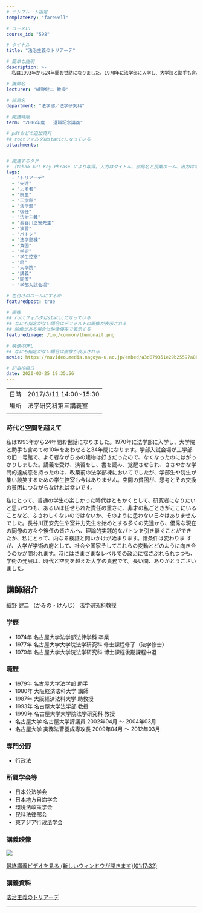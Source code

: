 ```yaml
---
# テンプレート指定
templateKey: "farewell"

# コースID
course_id: "598"

# タイトル
title: "法治主義のトリアーデ"

# 簡単な説明
description: >-
  私は1993年から24年間お世話になりました。1970年に法学部に入学し、大学院と助手も含めての10年をあわせると34年間になります。学部入試会場が工学部の旧一号館で、よそ者ながらあの建物は好きだったので、なくなったのにはがっかりしました。講義を受け、演習をし、書を読み、覚醒させられ、ささやかな学問的達成感を持ったのは、改築前の法学部棟においてでしたが、学部生や院生が集い談笑するための学生控 ....

# 講師名
lecturer: "紙野健二 教授"

# 部局名
department: "法学部／法学研究科"

# 開講時限
term: "2016年度	退職記念講義"

# pdfなどの追加資料
## rootフォルダはstaticになっている
attachments:


# 関連するタグ
# （Yahoo API Key-Phrase により取得。入力はタイトル、部局名と授業ホーム、出力はキーフレーズ（tags））
tags:
  - "トリアーデ"
  - "先達"
  - "よそ者"
  - "院生"
  - "工学部"
  - "法学部"
  - "後任"
  - "法治主義"
  - "長谷川正安先生"
  - "演習"
  - "バトン"
  - "法学部棟"
  - "貧困"
  - "学術"
  - "学生控室"
  - "府"
  - "大学院"
  - "講義"
  - "同僚"
  - "学部入試会場"

# 色付けのロールにするか
featuredpost: true

# 画像
## rootフォルダはstaticになっている
## なにも指定がない場合はデフォルトの画像が表示される
## 映像がある場合は映像優先で表示する
featuredimage: /img/common/thumbnail.png

# 映像のURL
## なにも指定がない場合は画像が表示される
movie: https://nuvideo.media.nagoya-u.ac.jp/embed/a3d879351e29b25597a8893ba03f3a1f1c66442f

# 記事投稿日
date: 2020-03-25 19:35:56
---
```


|   |   |
|---|---|
| 日時 | 2017/3/11  14:00~15:30 |
| 場所 | 法学研究科第三講義室 |
|   |   |


### 時代と空間を越えて


私は1993年から24年間お世話になりました。1970年に法学部に入学し、大学院と助手も含めての10年をあわせると34年間になります。学部入試会場が工学部の旧一号館で、よそ者ながらあの建物は好きだったので、なくなったのにはがっかりしました。講義を受け、演習をし、書を読み、覚醒させられ、ささやかな学問的達成感を持ったのは、改築前の法学部棟においてでしたが、学部生や院生が集い談笑するための学生控室も今はありません。空間の貧困が、思考とその交換の貧困につながらなければ幸いです。

私にとって、普通の学生の楽しかった時代はともかくとして、研究者になりたいと思いつつも、あるいは任せられた責任の重さに、非才の私ごときがここにいることなど、ふさわしくないのではないか、そのように思わない日々はありませんでした。長谷川正安先生や室井力先生を始めとする多くの先達から、優秀な現在の同僚の方々や後任の皆さんへ、理論的実践的なバトンを引き継ぐことができたか、私にとって、内なる検証と問いかけが始まります。諸条件は変わりま
すが、大学が学術の府として、社会や国家そしてこれらの変動とどのように向き合うのかが問われます。時にはさまざまなレベルでの政治に揺さぶれられつつも、学術の発展は、時代と空間を越えた大学の責務です。長い間、ありがとうございました。



## 講師紹介

紙野 健二 （かみの・けんじ） 法学研究科教授

### 学歴

* 1974年 名古屋大学法学部法律学科 卒業
* 1977年 名古屋大学大学院法学研究科 修士課程修了（法学修士）
* 1979年 名古屋大学大学院法学研究科 博士課程後期課程中退

### 職歴

* 1979年 名古屋大学法学部 助手
* 1980年 大阪経済法科大学 講師
* 1987年 大阪経済法科大学 助教授
* 1993年 名古屋大学法学部 教授
* 1999年 名古屋大学大学院法学研究科 教授
* 名古屋大学 名古屋大学評議員 2002年04月 ～ 2004年03月
* 名古屋大学 実務法曹養成専攻長 2009年04月 ～ 2012年03月

### 専門分野

* 行政法

### 所属学会等

* 日本公法学会
* 日本地方自治学会
* 環境法政策学会
* 民科法律部会
* 東アジア行政法学会


### 講義映像

![&nbsp;](https://ocw.nagoya-u.jp/files/598/kamino.jpg) 

[最終講義ビデオを見る (新しいウィンドウが開きます)(01:17:32)](https://nuvideo.media.nagoya-u.ac.jp/embed/a3d879351e29b25597a8893ba03f3a1f1c66442f/autostart/true/caption/true)

### 講義資料

[法治主義のトリアーデ](https://ocw.nagoya-u.jp/files/598/kamino.pdf) 


-----